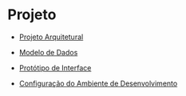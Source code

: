 # Projeto #


  * [Projeto Arquitetural](ProjetoArquitetural.md)

  * [Modelo de Dados](ModeloDados.md)

  * [Protótipo de Interface](Prototipo.md)

  * [Configuração do Ambiente de Desenvolvimento](Ambiente.md)